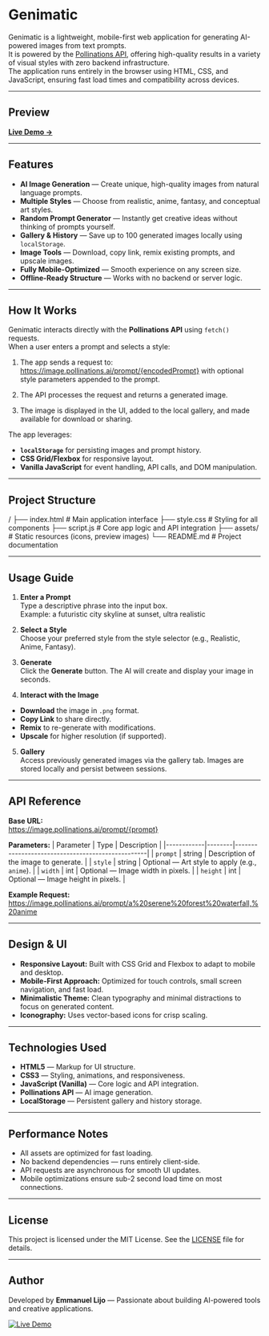 # Genimatic

Genimatic is a lightweight, mobile-first web application for generating AI-powered images from text prompts.  
It is powered by the [Pollinations API](https://image.pollinations.ai/), offering high-quality results in a variety of visual styles with zero backend infrastructure.  
The application runs entirely in the browser using HTML, CSS, and JavaScript, ensuring fast load times and compatibility across devices.

---

## Preview

[**Live Demo →**](https://genimatic.vercel.app/)

---

## Features

- **AI Image Generation** — Create unique, high-quality images from natural language prompts.
- **Multiple Styles** — Choose from realistic, anime, fantasy, and conceptual art styles.
- **Random Prompt Generator** — Instantly get creative ideas without thinking of prompts yourself.
- **Gallery & History** — Save up to 100 generated images locally using `localStorage`.
- **Image Tools** — Download, copy link, remix existing prompts, and upscale images.
- **Fully Mobile-Optimized** — Smooth experience on any screen size.
- **Offline-Ready Structure** — Works with no backend or server logic.

---

## How It Works

Genimatic interacts directly with the **Pollinations API** using `fetch()` requests.  
When a user enters a prompt and selects a style:

1. The app sends a request to:
   https://image.pollinations.ai/prompt/{encodedPrompt}
   with optional style parameters appended to the prompt.

2. The API processes the request and returns a generated image.

3. The image is displayed in the UI, added to the local gallery, and made available for download or sharing.

The app leverages:
- **`localStorage`** for persisting images and prompt history.
- **CSS Grid/Flexbox** for responsive layout.
- **Vanilla JavaScript** for event handling, API calls, and DOM manipulation.

---

## Project Structure

/
├── index.html # Main application interface
├── style.css # Styling for all components
├── script.js # Core app logic and API integration
├── assets/ # Static resources (icons, preview images)
└── README.md # Project documentation

---

## Usage Guide

1. **Enter a Prompt**  
   Type a descriptive phrase into the input box.  
   Example:
   a futuristic city skyline at sunset, ultra realistic

2. **Select a Style**  
Choose your preferred style from the style selector (e.g., Realistic, Anime, Fantasy).

3. **Generate**  
Click the **Generate** button. The AI will create and display your image in seconds.

4. **Interact with the Image**  
- **Download** the image in `.png` format.
- **Copy Link** to share directly.
- **Remix** to re-generate with modifications.
- **Upscale** for higher resolution (if supported).

5. **Gallery**  
Access previously generated images via the gallery tab. Images are stored locally and persist between sessions.

---

## API Reference

**Base URL:**  
https://image.pollinations.ai/prompt/{prompt}


**Parameters:**
| Parameter  | Type   | Description                                      |
|------------|--------|--------------------------------------------------|
| `prompt`   | string | Description of the image to generate.            |
| `style`    | string | Optional — Art style to apply (e.g., `anime`).   |
| `width`    | int    | Optional — Image width in pixels.                |
| `height`   | int    | Optional — Image height in pixels.               |

**Example Request:**
https://image.pollinations.ai/prompt/a%20serene%20forest%20waterfall,%20anime

---

## Design & UI

- **Responsive Layout:** Built with CSS Grid and Flexbox to adapt to mobile and desktop.
- **Mobile-First Approach:** Optimized for touch controls, small screen navigation, and fast load.
- **Minimalistic Theme:** Clean typography and minimal distractions to focus on generated content.
- **Iconography:** Uses vector-based icons for crisp scaling.

---

## Technologies Used

- **HTML5** — Markup for UI structure.
- **CSS3** — Styling, animations, and responsiveness.
- **JavaScript (Vanilla)** — Core logic and API integration.
- **Pollinations API** — AI image generation.
- **LocalStorage** — Persistent gallery and history storage.

---

## Performance Notes

- All assets are optimized for fast loading.
- No backend dependencies — runs entirely client-side.
- API requests are asynchronous for smooth UI updates.
- Mobile optimizations ensure sub-2 second load time on most connections.

---

## License

This project is licensed under the MIT License. See the [LICENSE](LICENSE) file for details.

---

## Author

Developed by **Emmanuel Lijo** — Passionate about building AI-powered tools and creative applications.

[![Live Demo](https://img.shields.io/badge/Live%20Demo-Genimatic-brightgreen)](https://genimatic.vercel.app/)


